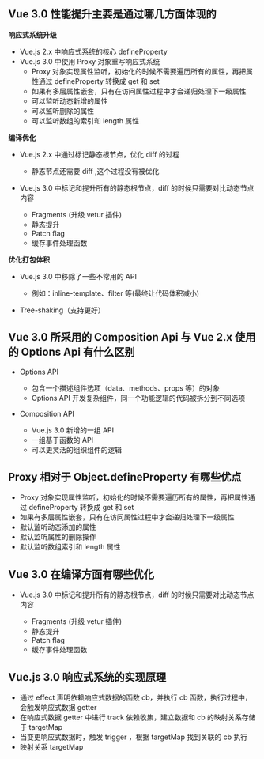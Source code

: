 ## Vue 3.0 性能提升主要是通过哪几方面体现的

**响应式系统升级**

- Vue.js 2.x 中响应式系统的核心 defineProperty
- Vue.js 3.0 中使用 Proxy 对象重写响应式系统
  - Proxy 对象实现属性监听，初始化的时候不需要遍历所有的属性，再把属性通过 defineProperty 转换成 get 和 set
  - 如果有多层属性嵌套，只有在访问属性过程中才会递归处理下一级属性
  - 可以监听动态新增的属性
  - 可以监听删除的属性
  - 可以监听数组的索引和 length 属性

**编译优化**

- Vue.js 2.x 中通过标记静态根节点，优化 diff 的过程

  - 静态节点还需要 diff ,这个过程没有被优化

- Vue.js 3.0 中标记和提升所有的静态根节点，diff 的时候只需要对比动态节点内容

  - Fragments (升级 vetur 插件)
  - 静态提升
  - Patch flag
  - 缓存事件处理函数

**优化打包体积**

- Vue.js 3.0 中移除了一些不常用的 API

  - 例如：inline-template、filter 等(最终让代码体积减小)

- Tree-shaking（支持更好）

## Vue 3.0 所采用的 Composition Api 与 Vue 2.x 使用的 Options Api 有什么区别

- Options API

  - 包含一个描述组件选项（data、methods、props 等）的对象
  - Options API 开发复杂组件，同一个功能逻辑的代码被拆分到不同选项

- Composition API

  - Vue.js 3.0 新增的一组 API
  - 一组基于函数的 API
  - 可以更灵活的组织组件的逻辑

## Proxy 相对于 Object.defineProperty 有哪些优点

- Proxy 对象实现属性监听，初始化的时候不需要遍历所有的属性，再把属性通过 defineProperty 转换成 get 和 set
- 如果有多层属性嵌套，只有在访问属性过程中才会递归处理下一级属性
- 默认监听动态添加的属性
- 默认监听属性的删除操作
- 默认监听数组索引和 length 属性

## Vue 3.0 在编译方面有哪些优化

- Vue.js 3.0 中标记和提升所有的静态根节点，diff 的时候只需要对比动态节点内容

  - Fragments (升级 vetur 插件)
  - 静态提升
  - Patch flag
  - 缓存事件处理函数

## Vue.js 3.0 响应式系统的实现原理

- 通过 effect 声明依赖响应式数据的函数 cb，并执行 cb 函数，执行过程中，会触发响应式数据 getter
- 在响应式数据 getter 中进行 track 依赖收集，建立数据和 cb 的映射关系存储于 targetMap
- 当变更响应式数据时，触发 trigger ，根据 targetMap 找到关联的 cb 执行
- 映射关系 targetMap
